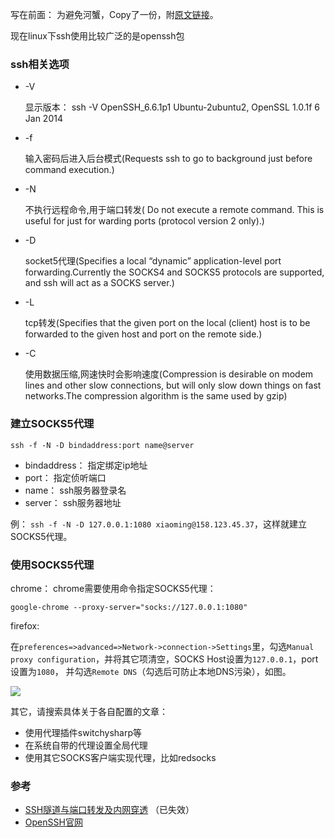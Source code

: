 写在前面： 为避免河蟹，Copy了一份，附[原文链接](https://my.oschina.net/u/1382972/blog/342092)。

现在linux下ssh使用比较广泛的是openssh包

### ssh相关选项

* -V

    显示版本： ssh -V OpenSSH_6.6.1p1 Ubuntu-2ubuntu2, OpenSSL 1.0.1f 6 Jan 2014

* -f

    输入密码后进入后台模式(Requests ssh to go to background just before command execution.)

* -N
    
    不执行远程命令,用于端口转发( Do not execute a remote command. This is useful for just for warding ports (protocol version 2 only).)

* -D

    socket5代理(Specifies a local “dynamic” application-level port forwarding.Currently the SOCKS4 and SOCKS5 protocols are supported, and ssh will act as a SOCKS server.)

* -L

    tcp转发(Specifies that the given port on the local (client) host is to be forwarded to the given host and port on the remote side.)

* -C

    使用数据压缩,网速快时会影响速度(Compression is desirable on modem lines and other slow connections, but will only slow down things on fast networks.The compression algorithm is the same used by gzip)

### 建立SOCKS5代理

    ssh -f -N -D bindaddress:port name@server

* bindaddress： 指定绑定ip地址
* port： 指定侦听端口
* name： ssh服务器登录名
* server： ssh服务器地址

例： `ssh -f -N -D 127.0.0.1:1080 xiaoming@158.123.45.37`，这样就建立SOCKS5代理。

### 使用SOCKS5代理

chrome： chrome需要使用命令指定SOCKS5代理：

    google-chrome --proxy-server="socks://127.0.0.1:1080"

firefox:

在`preferences=>advanced=>Network->connection->Settings`里，勾选`Manual proxy configuration`，并将其它项清空，SOCKS Host设置为`127.0.0.1`，port设置为`1080`， 
并勾选`Remote DNS`（勾选后可防止本地DNS污染），如图。

![](http://static.oschina.net/uploads/space/2014/1107/174131_xrw4_1382972.png)

其它，请搜索具体关于各自配置的文章：

* 使用代理插件switchysharp等
* 在系统自带的代理设置全局代理
* 使用其它SOCKS客户端实现代理，比如redsocks

### 参考

* [SSH隧道与端口转发及内网穿透](http://blog.creke.net/722.html) （已失效）
* [OpenSSH官网](http://www.openssh.com/)
